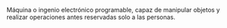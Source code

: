    Máquina o ingenio electrónico programable, capaz de manipular objetos y realizar operaciones antes reservadas solo a las personas.